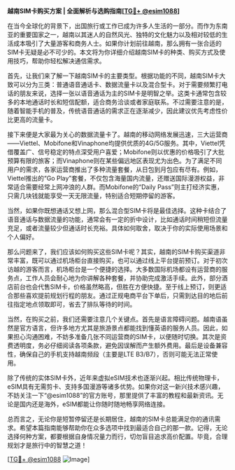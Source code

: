 **越南SIM卡购买方案 | 全面解析与选购指南[[TG💪+ @esim1088](https://t.me/s/esim1088)]**

在当今全球化的背景下，出国旅行或工作已成为许多人生活的一部分。而作为东南亚的重要国家之一，越南以其迷人的自然风光、独特的文化魅力以及相对较低的生活成本吸引了大量游客和商务人士。如果你计划前往越南，那么拥有一张合适的SIM卡无疑是必不可少的。本文将为你详细介绍越南SIM卡的种类、购买方式及使用技巧，帮助你轻松解决通信需求。

首先，让我们来了解一下越南SIM卡的主要类型。根据功能的不同，越南SIM卡大致可以分为三类：普通语音通话卡、数据流量卡以及混合型卡。对于需要频繁打电话的朋友来说，选择一张以语音通话为主的SIM卡是明智之举。这类卡通常包含较多的本地通话时长和短信配额，适合商务洽谈或者家庭联系。不过需要注意的是，随着智能手机的普及，传统语音通话的需求正在逐渐减少，因此建议优先考虑性价比更高的流量卡。

接下来便是大家最为关心的数据流量卡了。越南的移动网络发展迅速，三大运营商——Viettel、Mobifone和Vinaphone均提供优质的4G/5G服务。其中，Viettel凭借覆盖广、信号稳定的特点深受用户喜爱；Mobifone则以优惠的价格吸引了大批预算有限的旅客；而Vinaphone则在某些偏远地区表现尤为出色。为了满足不同用户的需求，各家运营商推出了多种流量套餐，从日包到月包应有尽有。例如，Viettel推出的“Go Play”套餐，不仅包含海量国内流量，还赠送国际漫游权益，非常适合需要经常上网冲浪的人群。而Mobifone的“Daily Pass”则主打经济实惠，只需几块钱就能享受一天无限流量，特别适合短期停留的游客。

当然，如果你既想通话又想上网，那么混合型SIM卡将是最佳选择。这种卡结合了语音通话与数据流量的功能，通常会有一定的折中设计，比如通话时间稍短但流量充足，或者流量较少但通话时长充裕。具体如何取舍，取决于你的实际使用场景和个人偏好。

那么问题来了，我们应该如何购买这些SIM卡呢？其实，越南的SIM卡购买渠道非常丰富，既可以通过机场柜台直接购买，也可以通过线上平台提前预订。对于初次访越的游客而言，机场柜台是一个便捷的选择。大多数国际机场都设有运营商的服务点，工作人员会耐心地为你讲解各种套餐，并协助完成激活手续。此外，部分酒店前台也会代售SIM卡，价格虽然略高，但胜在方便快捷。至于线上预订，则更适合那些喜欢提前规划行程的朋友。通过正规电商平台下单后，只需到达目的地后前往指定地点领取即可，省去了排队等待的时间。

当然，在购买之前，我们还需要注意几个关键点。首先是语言障碍问题。越南语虽然是官方语言，但许多地方尤其是旅游景点都能找到懂英语的服务人员。因此，如果担心沟通困难，不妨多准备几张不同运营商的SIM卡，以便随时切换。其次是资费透明度，务必仔细阅读各项条款，避免因误解而产生额外费用。最后是设备兼容性，确保自己的手机支持越南频段（主要是LTE B3/B7），否则可能无法正常使用。

除了传统的实体SIM卡外，近年来虚拟eSIM技术也逐渐兴起。相比传统物理卡，eSIM具有无需剪卡、支持多国漫游等诸多优势。如果你对这一新兴技术感兴趣，不妨关注一下“@esim1088”的官方账号，那里提供了丰富的教程和最新资讯。无论是国内还是海外，eSIM都能让你随时随地畅享网络连接。

总而言之，无论你是短暂停留还是长期居住，越南的SIM卡总能满足你的通讯需求。希望本篇指南能够帮助你在众多选项中找到最适合自己的那一款。记得，无论选择何种方案，都要根据自身情况量力而行，切勿盲目追求高价配置。毕竟，合理规划才是旅行中的智慧之道！

[[TG💪+ @esim1088](https://t.me/s/esim1088) ![Image](https://i.postimg.cc/4NQfJmqS/Snipaste-2025-05-13-00-14-12.png)]